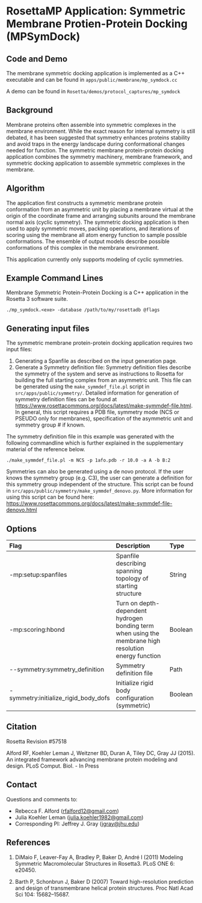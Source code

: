 # RosettaMP Application: Symmetric Membrane Protien-Protein Docking (MPSymDock)

## Code and Demo
The membrane symmetric docking application is implemented as a C++ executable and can be found in `apps/public/membrane/mp_symdock.cc` 

A demo can be found in `Rosetta/demos/protocol_captures/mp_symdock`

## Background
Membrane proteins often assemble into symmetric complexes in the membrane environment. While the exact reason for internal symmetry is still debated, it has been suggested that symmetry enhances proteins stability and avoid traps in the energy landscape during conformational changes needed for function. The symmetric membrane protein-protein docking application combines the symmetry machinery, membrane framework, and symmetric docking application to assemble symmetric complexes in the membrane. 

## Algorithm
The application first constructs a symmetric membrane protein conformation from an asymmetric unit by placing a membrane virtual at the origin of the coordinate frame and arranging subunits around the membrane normal axis (cyclic symmetry). The symmetric docking application is then used to apply symmetric moves, packing operations, and iterations of scoring using the membrane all atom energy function to sample possible conformations. The ensemble of output models describe possible conformations of this complex in the membrane environment. 

This application currently only supports modeling of cyclic symmetries. 

## Example Command Lines
Membrane Symmetric Protein-Protein Docking is a C++ application in the Rosetta 3 software suite. 

```
./mp_symdock.<exe> -database /path/to/my/rosettadb @flags  
```

## Generating input files
The symmetric membrane protein-protein docking application requires two input files: 

1. Generating a Spanfile as described on the input generation page.
2. Generate a Symmetry definition file: 
Symmetry definition files describe the symmetry of the system and serve as instructions to Rosetta for building the full starting complex from an asymmetric unit. This file can be generated using the `make_symmdef_file.pl` script in `src/apps/public/symmetry/`. Detailed information for generation of symmetry definition files can be found at https://www.rosettacommons.org/docs/latest/make-symmdef-file.html. In general, this script requires a PDB file, symmetry mode (NCS or PSEUDO only for membranes), specification of the asymmetric unit and symmetry group # if known. 

The symmetry definition file in this example was generated with the following commandline which is further explained in the supplementary material of the reference below. 

```
./make_symmdef_file.pl -m NCS -p 1afo.pdb -r 10.0 -a A -b B:2 
```

Symmetries can also be generated using a de novo protocol. If the user knows the symmetry group (e.g. C3), 
the user can generate a definition for this symmetry group independent of the structure. This script can 
be found in `src/apps/public/symmetry/make_symmdef_denovo.py`. More information for using this script can 
be found here: https://www.rosettacommons.org/docs/latest/make-symmdef-file-denovo.html

## Options

|**Flag**|**Description**|**Type**|
|:-------|:--------------|:-------|
|-mp:setup:spanfiles|Spanfile describing spanning topology of starting structure|String|
|-mp:scoring:hbond|Turn on depth-dependent hydrogen bonding term when using the membrane high resolution energy function|Boolean|
|--symmetry:symmetry_definition|Symmetry definition file|Path|
|-symmetry:initialize_rigid_body_dofs|Initialize rigid body configuration (symmetric)|Boolean|

## Citation
Rosetta Revision #57518

Alford RF, Koehler Leman J, Weitzner BD, Duran A, Tiley DC, Gray JJ (2015). An integrated framework advancing membrane protein modeling and design. PLoS Comput. Biol. - In Press

## Contact 
Questions and comments to: 

 - Rebecca F. Alford ([rfalford12@gmail.com](rfalford12@gmail.com))
 - Julia Koehler Leman ([julia.koehler1982@gmail.com](julia.koehler1982@gmail.com))
 - Corresponding PI: Jeffrey J. Gray ([jgray@jhu.edu](jgray@jhu.edu))


## References
1. DiMaio F, Leaver-Fay A, Bradley P, Baker D, André I (2011) Modeling Symmetric Macromolecular Structures in Rosetta3. PLoS ONE 6: e20450. 

2. Barth P, Schonbrun J, Baker D (2007) Toward high-resolution prediction and design of transmembrane helical protein structures. Proc Natl Acad Sci 104: 15682–15687. 

